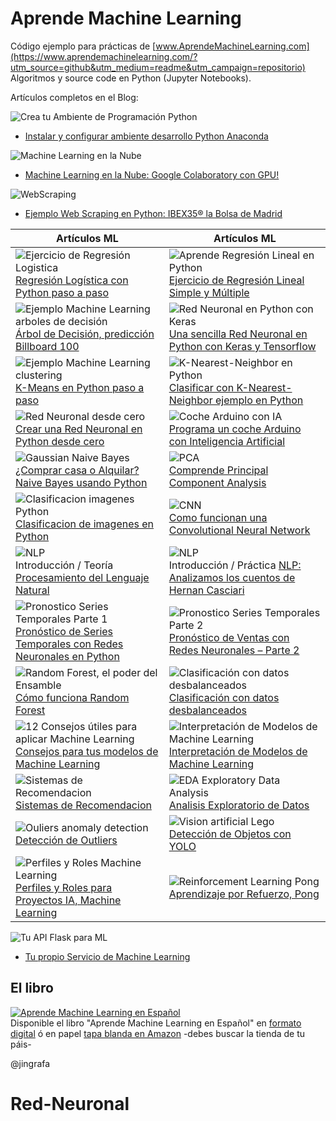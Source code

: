# Aprende Machine Learning
Código ejemplo para prácticas de [www.AprendeMachineLearning.com](https://www.aprendemachinelearning.com/?utm_source=github&utm_medium=readme&utm_campaign=repositorio) Algoritmos y source code en Python (Jupyter Notebooks).

Artículos completos en el Blog:

![Crea tu Ambiente de Programación Python](https://i2.wp.com/www.aprendemachinelearning.com/wp-content/uploads/2018/03/Instalar-Python-Anaconda.png?w=480)

* [Instalar y configurar ambiente desarrollo Python Anaconda](http://www.aprendemachinelearning.com/instalar-ambiente-de-desarrollo-python-anaconda-para-aprendizaje-automatico/?utm_source=github&utm_medium=readme&utm_campaign=repositorio)

![Machine Learning en la Nube](https://i0.wp.com/www.aprendemachinelearning.com/wp-content/uploads/2019/02/machine-learning-en-la-nube.png?w=480)

* [Machine Learning en la Nube: Google Colaboratory con GPU!](http://www.aprendemachinelearning.com/machine-learning-en-la-nube-google-colaboratory-con-gpu/?utm_source=github&utm_medium=readme&utm_campaign=repositorio)

![WebScraping](https://i0.wp.com/www.aprendemachinelearning.com/wp-content/uploads/2019/01/webscraping-en-python.png?w=480)

* [Ejemplo Web Scraping en Python: IBEX35® la Bolsa de Madrid](http://www.aprendemachinelearning.com/ejemplo-web-scraping-python-ibex35-bolsa-valores/?utm_source=github&utm_medium=readme&utm_campaign=repositorio)

| Artículos ML | Artículos ML |
| ------------- | ----------- |
| ![Ejercicio de Regresión Logistica](https://i2.wp.com/www.aprendemachinelearning.com/wp-content/uploads/2017/11/regresionlogistica-machine-learning.png?w=360) <br>[Regresión Logística con Python paso a paso](http://www.aprendemachinelearning.com/regresion-logistica-con-python-paso-a-paso/?utm_source=github&utm_medium=readme&utm_campaign=repositorio) | ![Aprende Regresión Lineal en Python](https://i0.wp.com/www.aprendemachinelearning.com/wp-content/uploads/2018/05/regresion_linear_poster.png?w=360) <br>[Ejercicio de Regresión Lineal Simple y Múltiple](http://www.aprendemachinelearning.com/regresion-lineal-en-espanol-con-python/?utm_source=github&utm_medium=readme&utm_campaign=repositorio) |
| ![Ejemplo Machine Learning arboles de decisión](https://i2.wp.com/www.aprendemachinelearning.com/wp-content/uploads/2018/04/arbol-de-desicion-python.png?w=360)<br> [Árbol de Decisión, predicción Billboard 100](http://www.aprendemachinelearning.com/arbol-de-decision-en-python-clasificacion-y-prediccion/?utm_source=github&utm_medium=readme&utm_campaign=repositorio) | ![Red Neuronal en Python con Keras](https://i2.wp.com/www.aprendemachinelearning.com/wp-content/uploads/2018/05/red-neuronal-python-keras.png?w=360) <br>[Una sencilla Red Neuronal en Python con Keras y Tensorflow](http://www.aprendemachinelearning.com/una-sencilla-red-neuronal-en-python-con-keras-y-tensorflow/?utm_source=github&utm_medium=readme&utm_campaign=repositorio) |
| ![Ejemplo Machine Learning clustering](https://i2.wp.com/www.aprendemachinelearning.com/wp-content/uploads/2018/03/k-means-algoritmo-aprende.png?w=360) <br>[K-Means en Python paso a paso](http://www.aprendemachinelearning.com/k-means-en-python-paso-a-paso/?utm_source=github&utm_medium=readme&utm_campaign=repositorio) | ![K-Nearest-Neighbor en Python](https://i0.wp.com/www.aprendemachinelearning.com/wp-content/uploads/2018/07/k-Nearest-Neighbor-algoritmo.png?w=360) <br>[Clasificar con K-Nearest-Neighbor ejemplo en Python](http://www.aprendemachinelearning.com/clasificar-con-k-nearest-neighbor-ejemplo-en-python/?utm_source=github&utm_medium=readme&utm_campaign=repositorio) |
| ![Red Neuronal desde cero](https://i0.wp.com/www.aprendemachinelearning.com/wp-content/uploads/2018/07/Crea-Red-neuronal-cero.png?w=360) <br>[Crear una Red Neuronal en Python desde cero](http://www.aprendemachinelearning.com/crear-una-red-neuronal-en-python-desde-cero/?utm_source=github&utm_medium=readme&utm_campaign=repositorio) | ![Coche Arduino con IA](https://i2.wp.com/www.aprendemachinelearning.com/wp-content/uploads/2018/08/programa_choche_arduino.png?w=360) <br>[Programa un coche Arduino con Inteligencia Artificial](http://www.aprendemachinelearning.com/programa-un-coche-arduino-con-inteligencia-artificial/?utm_source=github&utm_medium=readme&utm_campaign=repositorio) |
| ![Gaussian Naive Bayes](https://i0.wp.com/www.aprendemachinelearning.com/wp-content/uploads/2018/08/Comprar_o_alquilar.png?w=360) <br>[¿Comprar casa o Alquilar? Naive Bayes usando Python](http://www.aprendemachinelearning.com/comprar-casa-o-alquilar-naive-bayes-usando-python/?utm_source=github&utm_medium=readme&utm_campaign=repositorio) | ![PCA](https://i0.wp.com/www.aprendemachinelearning.com/wp-content/uploads/2018/10/pca_aprende_ml.png?w=360) <br>[Comprende Principal Component Analysis](http://www.aprendemachinelearning.com/comprende-principal-component-analysis/?utm_source=github&utm_medium=readme&utm_campaign=repositorio) |
| ![Clasificacion imagenes Python](https://i0.wp.com/www.aprendemachinelearning.com/wp-content/uploads/2018/11/red_neuronal_convolucional_post.png?w=360) <br>[Clasificacion de imagenes en Python](http://www.aprendemachinelearning.com/clasificacion-de-imagenes-en-python/?utm_source=github&utm_medium=readme&utm_campaign=repositorio) | ![CNN](https://i2.wp.com/www.aprendemachinelearning.com/wp-content/uploads/2018/11/portada_cnn.png?w=360) <br>[Como funcionan una Convolutional Neural Network](http://www.aprendemachinelearning.com/como-funcionan-las-convolutional-neural-networks-vision-por-ordenador/?utm_source=github&utm_medium=readme&utm_campaign=repositorio) |
| ![NLP](https://i1.wp.com/www.aprendemachinelearning.com/wp-content/uploads/2018/12/nlp_blog.png?w=360) <br>Introducción / Teoría [Procesamiento del Lenguaje Natural](http://www.aprendemachinelearning.com/procesamiento-del-lenguaje-natural-nlp/?utm_source=github&utm_medium=readme&utm_campaign=repositorio) | ![NLP](https://i1.wp.com/www.aprendemachinelearning.com/wp-content/uploads/2019/01/PLN-ejercicio-python.png?w=360) <br>Introducción / Práctica [NLP: Analizamos los cuentos de Hernan Casciari](http://www.aprendemachinelearning.com/ejercicio-nlp-cuentos-de-hernan-casciari-python-espanol/?utm_source=github&utm_medium=readme&utm_campaign=repositorio) |
| ![Pronostico Series Temporales Parte 1](https://i2.wp.com/www.aprendemachinelearning.com/wp-content/uploads/2019/02/pronostico_red_neuronal.png?w=360) <br>[Pronóstico de Series Temporales con Redes Neuronales en Python](http://www.aprendemachinelearning.com/pronostico-de-series-temporales-con-redes-neuronales-en-python/?utm_source=github&utm_medium=readme&utm_campaign=repositorio) | ![Pronostico Series Temporales Parte 2](https://i0.wp.com/www.aprendemachinelearning.com/wp-content/uploads/2019/03/Series-Temporales-python-nn.png?w=360) <br>[Pronóstico de Ventas con Redes Neuronales – Parte 2](http://www.aprendemachinelearning.com/pronostico-de-ventas-redes-neuronales-python-embeddings/?utm_source=github&utm_medium=readme&utm_campaign=repositorio) |
| ![Random Forest, el poder del Ensamble](https://i2.wp.com/www.aprendemachinelearning.com/wp-content/uploads/2019/06/algoritmo-random-forest.png?w=360) <br>[Cómo funciona Random Forest](https://www.aprendemachinelearning.com/random-forest-el-poder-del-ensamble/?utm_source=github&utm_medium=readme&utm_campaign=repositorio) | ![Clasificación con datos desbalanceados](https://i1.wp.com/www.aprendemachinelearning.com/wp-content/uploads/2019/05/clases-desbalanceadas-1.png?w=360) <br>[Clasificación con datos desbalanceados](https://www.aprendemachinelearning.com/clasificacion-con-datos-desbalanceados/?utm_source=github&utm_medium=readme&utm_campaign=repositorio) |
| ![12 Consejos útiles para aplicar Machine Learning](https://i0.wp.com/www.aprendemachinelearning.com/wp-content/uploads/2019/04/consejos_ml.png?w=360) <br>[Consejos para tus modelos de Machine Learning](https://www.aprendemachinelearning.com/12-consejos-utiles-para-aplicar-machine-learning/?utm_source=github&utm_medium=readme&utm_campaign=repositorio) | ![Interpretación de Modelos de Machine Learning](https://i2.wp.com/www.aprendemachinelearning.com/wp-content/uploads/2019/04/Interpretacion_modelos.png?w=360) <br>[Interpretación de Modelos de Machine Learning](https://www.aprendemachinelearning.com/interpretacion-de-modelos-de-machine-learning/?utm_source=github&utm_medium=readme&utm_campaign=repositorio) |
| ![Sistemas de Recomendacion](https://i0.wp.com/www.aprendemachinelearning.com/wp-content/uploads/2019/08/motor-recomendacion.png?w=360) <br>[Sistemas de Recomendacion](https://www.aprendemachinelearning.com/sistemas-de-recomendacion/?utm_source=github&utm_medium=readme&utm_campaign=repositorio) | ![EDA Exploratory Data Analysis](https://i0.wp.com/www.aprendemachinelearning.com/wp-content/uploads/2019/12/analisis_exploratorio_datos.png?w=360) <br>[Analisis Exploratorio de Datos](https://www.aprendemachinelearning.com/analisis-exploratorio-de-datos-pandas-python/?utm_source=github&utm_medium=readme&utm_campaign=repositorio) |
| ![Ouliers anomaly detection](https://i0.wp.com/www.aprendemachinelearning.com/wp-content/uploads/2020/06/portada-outliers-python.png?w=360) <br>[Detección de Outliers](https://www.aprendemachinelearning.com/deteccion-de-outliers-en-python-anomalia/) | ![Vision artificial Lego](https://i1.wp.com/www.aprendemachinelearning.com/wp-content/uploads/2020/06/deteccion-yolo-blog.png?w=360) <br>[Detección de Objetos con YOLO](https://www.aprendemachinelearning.com/deteccion-de-objetos-con-python-yolo-keras-tutorial/) |
| ![Perfiles y Roles Machine Learning](https://i2.wp.com/www.aprendemachinelearning.com/wp-content/uploads/2020/10/6-roles-perfiles-machine-learning.png?w=360) <br>[Perfiles y Roles para Proyectos IA, Machine Learning](https://www.aprendemachinelearning.com/perfiles-roles-proyectos-ia-ml-data-science/) | ![Reinforcement Learning Pong](https://i1.wp.com/www.aprendemachinelearning.com/wp-content/uploads/2020/12/Aprendizaje-refuerzo-port.png?w=360)<br> [Aprendizaje por Refuerzo, Pong](https://www.aprendemachinelearning.com/aprendizaje-por-refuerzo/) |


![Tu API Flask para ML](https://i1.wp.com/www.aprendemachinelearning.com/wp-content/uploads/2019/07/flask_python_ml.png?w=480)

* [Tu propio Servicio de Machine Learning](https://www.aprendemachinelearning.com/tu-propio-servicio-de-machine-learning/?utm_source=github&utm_medium=readme&utm_campaign=repositorio)

## El libro
[![Aprende Machine Learning en Español](https://www.aprendemachinelearning.com/wp-content/uploads/2020/12/el-libro.png?w=360)](https://leanpub.com/aprendeml/) <br>
Disponible el libro "Aprende Machine Learning en Español" en [formato digital](https://leanpub.com/aprendeml/) ó en papel [tapa blanda en Amazon](https://amzn.to/2LLeiGf) -debes buscar la tienda de tu páis-

@jingrafa
# Red-Neuronal
